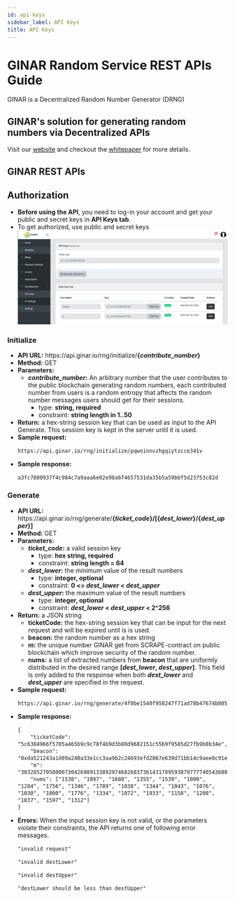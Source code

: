 ```yaml
---
id: api-keys
sidebar_label: API Keys
title: API Keys
---
```




# GINAR Random Service REST APIs Guide

GINAR is a Decentralized Random Number Generator (DRNG)
## GINAR's solution for generating random numbers via Decentralized APIs

Visit our [website](https://ginar.io) and checkout the [whitepaper](https://www.ginar.io/whitepaper-v2.0.pdf) for more details.

## GINAR REST APIs
## Authorization
* **Before using the API**, you need to log-in your account and get your public and secret keys in **API Keys tab**.
* To get authorized, use public and secret keys
![API_key](API_key.png?raw=true)
### Initialize

* **API URL:** https&#58;//api.ginar.io/rng/initialize/**{_contribute_number_}**
* **Method:** GET
* **Parameters:**
	- **_contribute_number_:** An arbitrary number that the user contributes to the public blockchain generating random numbers, each contributed number from users is a random entropy that affects the random number messages users should get for their sessions.
		- type: **string, required**
		- constraint: **string length in 1..50**
* **Return:** a hex-string session key that can be used as input to the API Generate. This session key is kept in the server until it is used.
* **Sample request:**
	```
    https://api.ginar.io/rng/initialize/pqwoinnvzhgqiytzcce341v
    ```
* **Sample response:**
	```
    a3fc7800937f4c984c7a9aaa6e02e98a6f4657531da35b5a59bbf5d23753c82d
    ```
### Generate
* **API URL:** https&#58;//api.ginar.io/rng/generate/**{_ticket_code_}/[{_dest_lower_}/{_dest_upper_}]**
* **Method:** GET
* **Parameters:**
	- **_ticket_code_:** a valid session key
		- type: **hex string, required**
		- constraint: **string length = 64**
	- **_dest_lower_:** the minimum value of the result numbers
		- type: **integer, optional**
		- constraint: **0 <= _dest_lower_ < _dest_upper_**
	- **_dest_upper_:** the maximum value of the result numbers
		- type: **integer, optional**
		- constraint: **_dest_lower_ < _dest_upper_ < 2^256**
* **Return:** a JSON string
	- **ticketCode:** the hex-string session key that can be input for the next request and will be expired until is is used.
	- **beacon:** the random number as a hex string
	- **m:** the unique number GINAR get from SCRAPE-contract on public blockchain which improve security of the random number.
	- **nums:** a list of extracted numbers from **beacon** that are uniformly distributed in the desired range **[_dest_lower_, _dest_upper_]**. This field is only added to the response when both **_dest_lower_** and **_dest_upper_** are specified in the request.
* **Sample request:**
	```
    https://api.ginar.io/rng/generate/4f0be1540f958247f71ad78b47674b80507017d6ba137fdd68e813bc080f3a68/1000/2000
    ```
* **Sample response:**
	```
    {
		"ticketCode": "5c6384966f5705a465b9c9c78f4b9d3b80d9682151c55b9f9585d27fb9b8b34e",
		"beacon": "0xda521243a1d89a240a33e1cc3aa9b2c24693efd2867e639d71bb14c9aee0c91e",
		"m": "3032852705800073042698913389297468268373614317895938797777405436809841493858",
		"nums": ["1530", "1097", "1688", "1355", "1539", "1000", "1284", "1756", "1346", "1789", "1038", "1344", "1043", "1076", "1030", "1000", "1776", "1334", "1072", "1933", "1158", "1208", "1837", "1597", "1312"]
	}
    ```
* **Errors:** When the input session key is not valid, or the parameters violate their constraints, the API returns one of following error messages.
	```
    "invalid request"
    ```
	```
    "invalid destLower"
    ```
	```
    "invalid destUpper"
    ```
	```
    "destLower should be less than destUpper"
    ```
